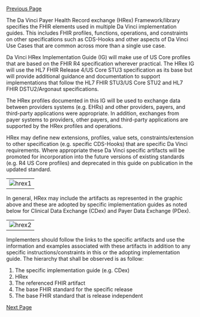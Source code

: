 [Previous Page](toc.html)

The Da Vinci Payer Health Record exchange (HRex) Framework/library specifies the FHIR elements used in multiple Da Vinci implementation guides.  This includes FHIR profiles, functions, operations, and constraints on other specifications such as CDS-Hooks and other aspects of Da Vinci Use Cases that are common across more than a single use case. 

Da Vinci HRex Implementation Guide (IG) will make use of US Core profiles that are based on the FHIR R4 specification wherever practical. The HRex IG will use the HL7 FHIR Release 4/US Core STU3 specification as its base but will provide additional guidance and documentation to support implementations that follow the HL7 FHIR STU3/US Core STU2 and HL7 FHIR DSTU2/Argonaut specifications.

The HRex profiles documented in this IG will be used to exchange data between providers systems (e.g. EHRs) and other providers, payers, and third-party applications were appropriate.  In addition, exchanges from payer systems to providers, other payers, and third-party applications are supported by the HRex profiles and operations.  

HRex may define new extensions, profiles, value sets, constraints/extension to other specification (e.g. specific CDS-Hooks) that are specific Da Vinci requirements. Where appropriate these Da Vinci specific artifacts will be promoted for incorporation into the future versions of existing standards (e.g. R4 US Core profiles) and deprecated in this guide on publication in the updated standard. 

<table><tr><td><img src="hrex-1.png" alt="hrex1" /></td></tr></table>

In general, HRex may include the artifacts as represented in the graphic above and these are adopted by specific implementation guides as noted below for Clinical Data Exchange (CDex) and Payer Data Exchange (PDex).

<table><tr><td><img src="hrex-2.png" alt="hrex2" /></td></tr></table>

Implementers should follow the links to the specific artifacts and use the information and examples associated with these artifacts in addition to any specific instructions/constraints in this or the adopting implementation guide.
The hierarchy that shall be observed is as follow:
1. The specific implementation guide (e.g. CDex)
2. HRex 
3. The referenced FHIR artifact
4. The base FHIR standard for the specific release
5. The base FHIR standard that is release independent 


[Next Page](Dependencies.html)